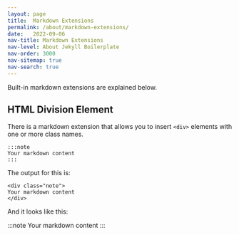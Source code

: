 ```yaml
---
layout: page
title:  Markdown Extensions
permalink: /about/markdown-extensions/
date:   2022-09-06
nav-title: Markdown Extensions
nav-level: About Jekyll Boilerplate
nav-order: 3000
nav-sitemap: true
nav-search: true
---
```


Built-in markdown extensions are explained below.

## HTML Division Element

There is a markdown extension that allows you to insert `<div>` elements with one or more class names.

    :::note
    Your markdown content
    :::

The output for this is:

    <div class="note">
    Your markdown content
    </div>

And it looks like this:

:::note
Your markdown content
:::

